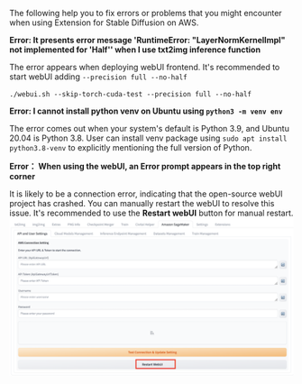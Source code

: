  The following help you to fix errors or problems that you might encounter when using Extension for Stable Diffusion on AWS.

 **Error: It presents error message 'RuntimeError: "LayerNormKernelImpl" not implemented for 'Half'' when I use txt2img inference function**

The error appears when deploying webUI frontend. It's recommended to start webUI adding `--precision full --no-half`
```
./webui.sh --skip-torch-cuda-test --precision full --no-half
```


**Error: I cannot install python venv on Ubuntu using `python3 -m venv env`**

The error comes out when your system's default is Python 3.9, and Ubuntu 20.04 is Python 3.8. User can install venv package using `sudo apt install python3.8-venv` to explicitly mentioning the full version of Python.


**Error： When using the webUI, an Error prompt appears in the top right corner**

It is likely to be a connection error, indicating that the open-source webUI project has crashed. You can manually restart the webUI to resolve this issue. It's recommended to use the **Restart webUI** button for manual restart. 
![Restart webUI](./images/restart_UI.png)

